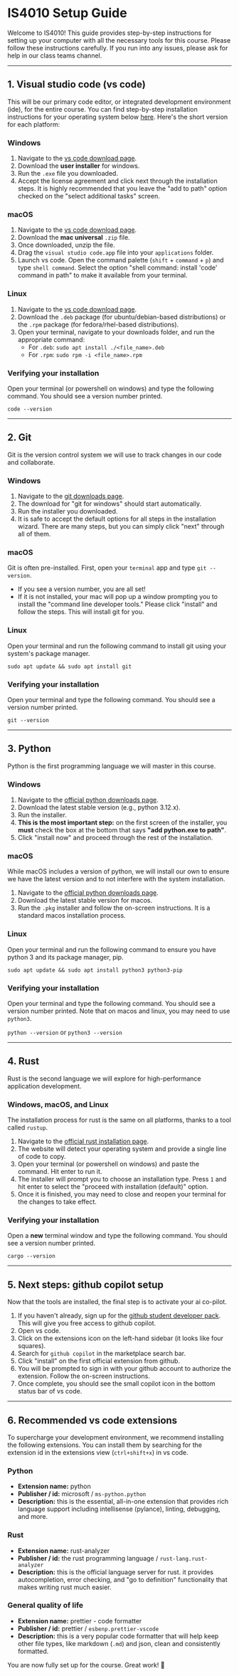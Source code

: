 # IS4010 Setup Guide

Welcome to IS4010! This guide provides step-by-step instructions for setting up your computer with all the necessary tools for this course. Please follow these instructions carefully. If you run into any issues, please ask for help in our class teams channel.

---

## 1. Visual studio code (vs code)

This will be our primary code editor, or integrated development environment (ide), for the entire course. You can find step-by-step installation instructions for your operating system below [here](https://code.visualstudio.com/docs/setup/setup-overview). Here's the short version for each platform:

### Windows

1.  Navigate to the [vs code download page](https://code.visualstudio.com/download).
2.  Download the **user installer** for windows.
3.  Run the `.exe` file you downloaded.
4.  Accept the license agreement and click next through the installation steps. It is highly recommended that you leave the "add to path" option checked on the "select additional tasks" screen.

### macOS

1.  Navigate to the [vs code download page](https://code.visualstudio.com/download).
2.  Download the **mac universal** `.zip` file.
3.  Once downloaded, unzip the file.
4.  Drag the `visual studio code.app` file into your `applications` folder.
5.  Launch vs code. Open the command palette (`shift` + `command` + `p`) and type `shell command`. Select the option "shell command: install 'code' command in path" to make it available from your terminal.

### Linux

1.  Navigate to the [vs code download page](https://code.visualstudio.com/download).
2.  Download the `.deb` package (for ubuntu/debian-based distributions) or the `.rpm` package (for fedora/rhel-based distributions).
3.  Open your terminal, navigate to your downloads folder, and run the appropriate command:
    * For `.deb`: `sudo apt install ./<file_name>.deb`
    * For `.rpm`: `sudo rpm -i <file_name>.rpm`

### Verifying your installation

Open your terminal (or powershell on windows) and type the following command. You should see a version number printed.

`code --version`

---

## 2. Git

Git is the version control system we will use to track changes in our code and collaborate.

### Windows

1.  Navigate to the [git downloads page](https://git-scm.com/downloads).
2.  The download for "git for windows" should start automatically.
3.  Run the installer you downloaded.
4.  It is safe to accept the default options for all steps in the installation wizard. There are many steps, but you can simply click "next" through all of them.

### macOS

Git is often pre-installed. First, open your `terminal` app and type `git --version`.

* If you see a version number, you are all set!
* If it is not installed, your mac will pop up a window prompting you to install the "command line developer tools." Please click "install" and follow the steps. This will install git for you.

### Linux

Open your terminal and run the following command to install git using your system's package manager.

`sudo apt update && sudo apt install git`

### Verifying your installation

Open your terminal and type the following command. You should see a version number printed.

`git --version`

---

## 3. Python

Python is the first programming language we will master in this course.

### Windows

1.  Navigate to the [official python downloads page](https://www.python.org/downloads/).
2.  Download the latest stable version (e.g., python 3.12.x).
3.  Run the installer.
4.  **This is the most important step:** on the first screen of the installer, you **must** check the box at the bottom that says **"add python.exe to path"**.
5.  Click "install now" and proceed through the rest of the installation.

### macOS

While macOS includes a version of python, we will install our own to ensure we have the latest version and to not interfere with the system installation.

1.  Navigate to the [official python downloads page](https://www.python.org/downloads/).
2.  Download the latest stable version for macos.
3.  Run the `.pkg` installer and follow the on-screen instructions. It is a standard macos installation process.

### Linux

Open your terminal and run the following command to ensure you have python 3 and its package manager, pip.

`sudo apt update && sudo apt install python3 python3-pip`

### Verifying your installation

Open your terminal and type the following command. You should see a version number printed. Note that on macos and linux, you may need to use `python3`.

`python --version` or `python3 --version`

---

## 4. Rust

Rust is the second language we will explore for high-performance application development.

### Windows, macOS, and Linux

The installation process for rust is the same on all platforms, thanks to a tool called `rustup`.

1.  Navigate to the [official rust installation page](https://www.rust-lang.org/tools/install).
2.  The website will detect your operating system and provide a single line of code to copy.
3.  Open your terminal (or powershell on windows) and paste the command. Hit enter to run it.
4.  The installer will prompt you to choose an installation type. Press `1` and hit enter to select the "proceed with installation (default)" option.
5.  Once it is finished, you may need to close and reopen your terminal for the changes to take effect.

### Verifying your installation

Open a **new** terminal window and type the following command. You should see a version number printed.

`cargo --version`

---

## 5. Next steps: github copilot setup

Now that the tools are installed, the final step is to activate your ai co-pilot.

1.  If you haven't already, sign up for the [github student developer pack](https://education.github.com/pack). This will give you free access to github copilot.
2.  Open vs code.
3.  Click on the extensions icon on the left-hand sidebar (it looks like four squares).
4.  Search for `github copilot` in the marketplace search bar.
5.  Click "install" on the first official extension from github.
6.  You will be prompted to sign in with your github account to authorize the extension. Follow the on-screen instructions.
7.  Once complete, you should see the small copilot icon in the bottom status bar of vs code.

---

## 6. Recommended vs code extensions

To supercharge your development environment, we recommend installing the following extensions. You can install them by searching for the extension id in the extensions view (`ctrl+shift+x`) in vs code.

### Python

* **Extension name:** python
* **Publisher / id:** microsoft / `ms-python.python`
* **Description:** this is the essential, all-in-one extension that provides rich language support including intellisense (pylance), linting, debugging, and more.

### Rust

* **Extension name:** rust-analyzer
* **Publisher / id:** the rust programming language / `rust-lang.rust-analyzer`
* **Description:** this is the official language server for rust. it provides autocompletion, error checking, and "go to definition" functionality that makes writing rust much easier.

### General quality of life

* **Extension name:** prettier - code formatter
* **Publisher / id:** prettier / `esbenp.prettier-vscode`
* **Description:** this is a very popular code formatter that will help keep other file types, like markdown (`.md`) and json, clean and consistently formatted.

You are now fully set up for the course. Great work! 🚀